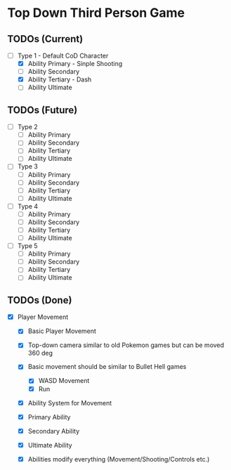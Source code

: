 # Top Down Third Person Game

## TODOs (Current)
- [ ] Type 1 - Default CoD Character
    - [X] Ability Primary - Sinple Shooting
    - [ ] Ability Secondary
    - [X] Ability Tertiary - Dash
    - [ ] Ability Ultimate

## TODOs (Future)
- [ ] Type 2
    - [ ] Ability Primary
    - [ ] Ability Secondary
    - [ ] Ability Tertiary
    - [ ] Ability Ultimate
- [ ] Type 3
    - [ ] Ability Primary
    - [ ] Ability Secondary
    - [ ] Ability Tertiary
    - [ ] Ability Ultimate
- [ ] Type 4
    - [ ] Ability Primary
    - [ ] Ability Secondary
    - [ ] Ability Tertiary
    - [ ] Ability Ultimate
- [ ] Type 5
    - [ ] Ability Primary
    - [ ] Ability Secondary
    - [ ] Ability Tertiary
    - [ ] Ability Ultimate

## TODOs (Done)
- [X] Player Movement
    - [X] Basic Player Movement
    - [X] Top-down camera similar to old Pokemon games but can be moved 360 deg
    - [X] Basic movement should be similar to Bullet Hell games
        - [X] WASD Movement
        - [X] Run
    - [X] Ability System for Movement
    - [X] Primary Ability
    - [X] Secondary Ability
    - [X] Ultimate Ability
    - [X] Abilities modify everything (Movement/Shooting/Controls etc.)


